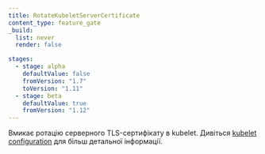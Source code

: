 ```yaml
---
title: RotateKubeletServerCertificate
content_type: feature_gate
_build:
  list: never
  render: false

stages:
  - stage: alpha
    defaultValue: false
    fromVersion: "1.7"
    toVersion: "1.11"
  - stage: beta
    defaultValue: true
    fromVersion: "1.12"
---
```

Вмикає ротацію серверного TLS-сертифікату в kubelet. Дивіться [kubelet configuration](/docs/reference/access-authn-authz/kubelet-tls-bootstrapping/#kubelet-configuration) для більш детальної інформації.
